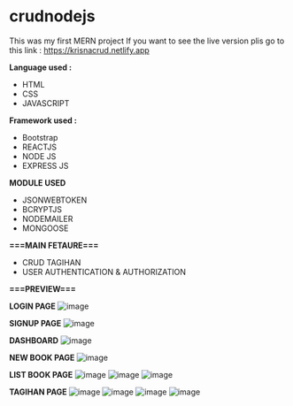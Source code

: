 # crudnodejs

This was my first MERN project
If you want to see the live version plis go to this link :
https://krisnacrud.netlify.app

**Language used :**
- HTML 
- CSS 
- JAVASCRIPT

**Framework used :**
- Bootstrap 
- REACTJS 
- NODE JS
- EXPRESS JS

**MODULE USED**
- JSONWEBTOKEN
- BCRYPTJS
- NODEMAILER
- MONGOOSE
  
**===MAIN FETAURE===**
- CRUD TAGIHAN
- USER AUTHENTICATION & AUTHORIZATION

**===PREVIEW===**

**LOGIN PAGE**
![image](https://github.com/ketutk/Tagihan-Web-Application/assets/113130780/c22404c5-8fc0-4916-958b-ede44b87f2e4)

**SIGNUP PAGE**
![image](https://github.com/ketutk/Tagihan-Web-Application/assets/113130780/9d3ba85a-4141-4d8f-925a-983a24f328a3)

**DASHBOARD**
![image](https://github.com/ketutk/Tagihan-Web-Application/assets/113130780/682f2d69-91a6-432c-b5ab-333cb7a487da)

**NEW BOOK PAGE**
![image](https://github.com/ketutk/Tagihan-Web-Application/assets/113130780/c697f5ab-e178-4964-a77e-edbdef9ce070)

**LIST BOOK PAGE**
![image](https://github.com/ketutk/Tagihan-Web-Application/assets/113130780/93258285-89c2-451e-8e05-b7b1e21a56ba)
![image](https://github.com/ketutk/Tagihan-Web-Application/assets/113130780/a18a6ed7-c4e7-4245-a008-91765f4f6288)
![image](https://github.com/ketutk/Tagihan-Web-Application/assets/113130780/1a09080e-a297-4b23-84e9-12b89a3ec290)

**TAGIHAN PAGE**
![image](https://github.com/ketutk/Tagihan-Web-Application/assets/113130780/ec0cb5a4-2795-46d8-a7d7-6aedfef4965b)
![image](https://github.com/ketutk/Tagihan-Web-Application/assets/113130780/aa3dd259-ad43-4d38-87aa-6a8c2abfd23e)
![image](https://github.com/ketutk/Tagihan-Web-Application/assets/113130780/84174af5-e443-41d9-b0cf-a99e5dbf5ef6)
![image](https://github.com/ketutk/Tagihan-Web-Application/assets/113130780/e73d5c5d-c1fe-4054-b472-ed42a65370db)

